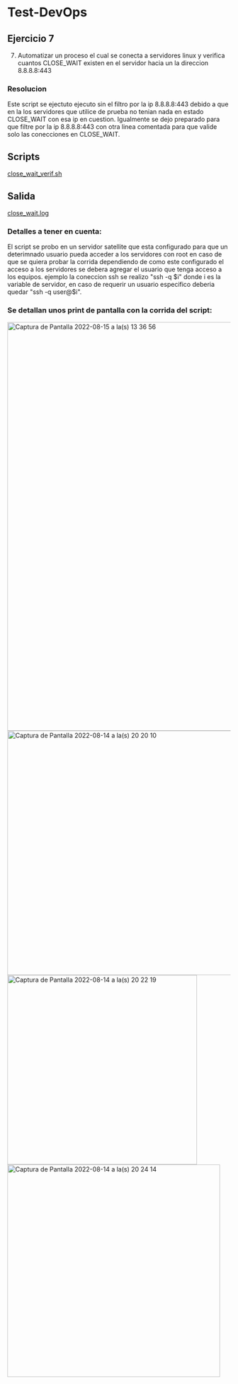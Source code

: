# Test-DevOps

## Ejercicio 7

7)	Automatizar un proceso el cual se conecta a servidores linux y verifica cuantos CLOSE_WAIT existen en el servidor hacia un la direccion 8.8.8.8:443

### Resolucion

Este script se  ejectuto ejecuto sin el filtro por la ip 8.8.8.8:443 debido a que en la los servidores que utilice de prueba no tenian nada en estado CLOSE_WAIT
con esa ip en cuestion.
Igualmente se dejo preparado para que filtre por la ip 8.8.8.8:443 con otra linea comentada para que valide solo las conecciones en CLOSE_WAIT.

## Scripts

[close_wait_verif.sh](https://github.com/JoelGiannini/Test-DevOps/blob/main/close_wait_verif.sh)

## Salida

[close_wait.log](https://github.com/JoelGiannini/Test-DevOps/blob/main/close_wait.log)

### Detalles a tener en cuenta: 
El script se probo en un servidor satellite que esta configurado para que un deterimnado usuario pueda acceder a los servidores con root en caso 
de que se quiera probar la corrida dependiendo de como este configurado el acceso a los servidores se debera agregar el usuario que tenga acceso a los equipos.
ejemplo la coneccion ssh se realizo "ssh -q $i" donde i es la variable de servidor, en caso de requerir un usuario especifico deberia quedar "ssh -q user@$i".

### Se detallan unos print de pantalla con la corrida del script:


<img width="923" alt="Captura de Pantalla 2022-08-15 a la(s) 13 36 56" src="https://user-images.githubusercontent.com/111232232/184677098-86ee6368-024a-4125-9a85-46d2e410c4c8.png">
<img width="552" alt="Captura de Pantalla 2022-08-14 a la(s) 20 20 10" src="https://user-images.githubusercontent.com/111232232/184676427-f9ec181d-90f5-4899-9ca8-34b07e0d74d5.png">
<img width="428" alt="Captura de Pantalla 2022-08-14 a la(s) 20 22 19" src="https://user-images.githubusercontent.com/111232232/184676441-d67e300a-10f8-4edf-948d-278a39ef76cb.png">
<img width="480" alt="Captura de Pantalla 2022-08-14 a la(s) 20 24 14" src="https://user-images.githubusercontent.com/111232232/184676447-83eb8546-0227-4808-82f4-a8959876dadd.png">
